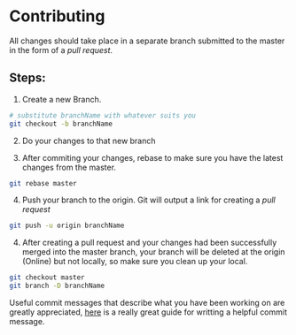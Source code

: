# Contributing

All changes should take place in a separate branch submitted to the master in the form of a _pull request_.

## Steps:

1. Create a new Branch.

```sh
# substitute branchName with whatever suits you
git checkout -b branchName
```

2. Do your changes to that new branch

3. After commiting your changes, rebase to make sure you have the latest changes from the master.

```sh
git rebase master
```

4. Push your branch to the origin. Git will output a link for creating a _pull request_

```sh
git push -u origin branchName
```

4. After creating a pull request and your changes had been successfully merged into the master branch, your branch will be deleted at the origin (Online) but not locally, so make sure you clean up your local.

```sh
git checkout master
git branch -D branchName
```

Useful commit messages that describe what you have been working on are greatly appreciated, [here](https://www.conventionalcommits.org/en/v1.0.0/#summary) is a really great guide for writting a helpful commit message.
